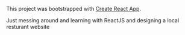 This project was bootstrapped with [Create React App](https://github.com/facebookincubator/create-react-app).

Just messing around and learning with ReactJS and designing a local resturant website 
